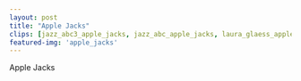 ```yaml
---
layout: post
title: "Apple Jacks"
clips: [jazz_abc3_apple_jacks, jazz_abc_apple_jacks, laura_glaess_applejacks]
featured-img: 'apple_jacks'
---
```



Apple Jacks

